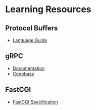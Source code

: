 Learning Resources
==================

Protocol Buffers
----------------
* [Language Guide](https://developers.google.com/protocol-buffers/docs/proto3)

gRPC
----
* [Documentation](https://grpc.io/docs/)
* [Codebase](https://github.com/grpc/grpc)

FastCGI
-------
* [FastCGI Specification](https://fastcgi-archives.github.io/FastCGI_Specification.html)
